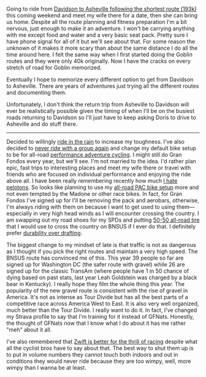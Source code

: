 Going to ride from [Davidson to Asheville following the shortest route (193k)](../Bikes/Davidson%20to%20Asheville%20(Shortest).md) this coming weekend and meet my wife there for a date, then she can bring us home. Despite all the route planning and fitness preparation I'm a bit nervous, just enough to make it an adventure. I won't be carrying anything with me except food and water and a very basic seat pack. Pretty sure I have phone signal for all of it but we'll see about that. For some reason the unknown of it makes it more scary than about the same distance I do all the time around here. I felt the same way when I first started doing the Goblin routes and they were only 40k originally. Now I have the cracks on every stretch of road for Goblin memorized. 

Eventually I hope to memorize every different option to get from Davidson to Asheville. There are years of adventures just trying all the different routes and documenting them. 

Unfortunately, I don't think the return trip from Asheville to Davidson will ever be realistically possible given the timing of when I'll be on the busiest roads returning to Davidson so I'll just have to keep asking Doris to drive to Asheville and do stuff there.

----

Decided to willingly [ride in the rain](../Fitness/Riding%20in%20the%20rain?.md) to increase my toughness. I've also decided to [never ride with a group again](../Fitness/I%20hate%20pelotons.md) and change my default bike setup to be for all-road [performance adventure cycling](../Fitness/Performance%20adventure%20cycling%20FTW.md). I might still do Gran Fondos every year, but we'll see. I'm not married to the idea. I'd rather plan epic, fast trips to interesting places and meet my wife there or travel with friends who are focused on individual performance and enjoying the ride above all. I have been really remembering recently how much [I hate pelotons](../Fitness/I%20hate%20pelotons.md). So looks like planning to use my [all-road PAC bike setup](../Bikes/All-road%20PAC%20bike%20setup.md) more and not even tempted by the Madone or other race bikes. In fact, for Gran Fondos I've signed up for I'll be removing the pack and aerobars, otherwise, I'm always riding with them on because I want to get used to using them—especially in very high head winds as I will encounter crossing the country. I am swapping out my road shoes for my SPDs and putting [50-50 all-road tire](../Bikes/Best%2050-50%20all-road%20tire.md) that I would use to cross the country on BNSUS if I ever do that. I definitely prefer [durability over drafting](../Bikes/Durability%20over%20drafting.md).

The biggest change to my mindset of late is that traffic is not as dangerous as I thought if you pick the right routes and maintain a very high speed. The BNSUS route has convinced me of this. This year 39 people so far are signed up for Washington DC (the safer route with gravel) while 26 are signed up for the classic TransAm (where people have 1 in 50 chance of dying based on past stats, last year Leah Goldstein was charged by a black bear in Kentucky). I really hope they film the whole thing this year. The popularity of the new gravel route is consistent with the rise of gravel in America. It's not as intense as Tour Divide but has all the best parts of a competitive race across America West to East. It is also very well organized, much better than the Tour Divide. I really want to do it. In fact, I've changed my Strava profile to say that I'm training for it instead of GFNats. Honestly, the thought of GFNats now that I know what I do about it has me rather "meh" about it all.

I've also remembered that [Zwift is better for the thrill of racing](../Fitness/Fast%20in%20Zwift,%20Steady%20IRL.md) despite what all the cyclist bros have to say about that. The best way to shut them up is to put in volume numbers they cannot touch both indoors and out in conditions they would never ride because they are too wimpy, well, more wimpy than I wanna be at least.